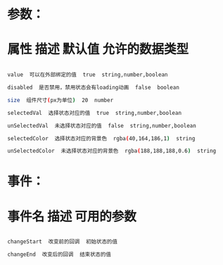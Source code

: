 
  # 参数：

  # 属性  描述  默认值  允许的数据类型

  ``` bash

  value  可以在外部绑定的值  true  string,number,boolean

  disabled  是否禁用，禁用状态会有loading动画  false  boolean

  size  组件尺寸(px为单位)  20  number

  selectedVal  选择状态对应的值  true  string,number,boolean

  unSelectedVal  未选择状态对应的值  false  string,number,boolean

  selectedColor  选择状态对应的背景色  rgba(40,164,186,1)  string

  unSelectedColor  未选择状态对应的背景色  rgba(188,188,188,0.6)  string

  ```

  # 事件：

  # 事件名  描述  可用的参数

  ``` bash

  changeStart  改变前的回调  初始状态的值

  changeEnd  改变后的回调  结束状态的值
  
  ```
